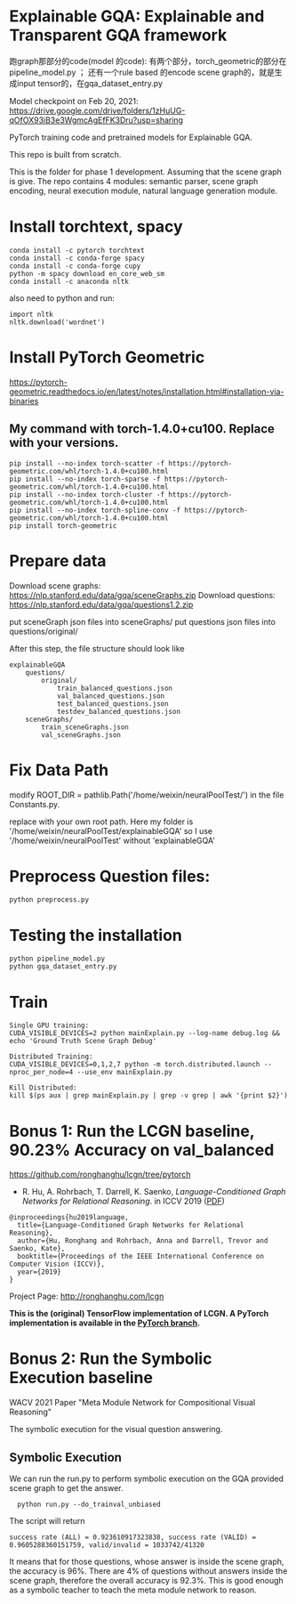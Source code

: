 **Explainable GQA**: Explainable and Transparent GQA framework 
========

跑graph那部分的code(model 的code):
有两个部分，torch_geometric的部分在pipeline_model.py ； 还有一个rule based 的encode scene graph的，就是生成input tensor的，在gqa_dataset_entry.py

Model checkpoint on Feb 20, 2021: https://drive.google.com/drive/folders/1zHuUG-qOfOX93iB3e3WgmcAgEfFK3Dru?usp=sharing


PyTorch training code and pretrained models for Explainable GQA. 

This repo is built from scratch. 

This is the folder for phase 1 development. 
Assuming that the scene graph is give. 
The repo contains 4 modules: semantic parser, scene graph encoding, neural execution module, natural language generation module. 



# Install torchtext, spacy
```
conda install -c pytorch torchtext
conda install -c conda-forge spacy
conda install -c conda-forge cupy
python -m spacy download en_core_web_sm
conda install -c anaconda nltk
```
also need to python and run: 


```
import nltk
nltk.download('wordnet')
```

# Install PyTorch Geometric
https://pytorch-geometric.readthedocs.io/en/latest/notes/installation.html#installation-via-binaries


## My command with torch-1.4.0+cu100. Replace with your versions. 
```
pip install --no-index torch-scatter -f https://pytorch-geometric.com/whl/torch-1.4.0+cu100.html
pip install --no-index torch-sparse -f https://pytorch-geometric.com/whl/torch-1.4.0+cu100.html
pip install --no-index torch-cluster -f https://pytorch-geometric.com/whl/torch-1.4.0+cu100.html
pip install --no-index torch-spline-conv -f https://pytorch-geometric.com/whl/torch-1.4.0+cu100.html
pip install torch-geometric
```




# Prepare data

Download scene graphs: https://nlp.stanford.edu/data/gqa/sceneGraphs.zip
Download questions: https://nlp.stanford.edu/data/gqa/questions1.2.zip


put sceneGraph json files into sceneGraphs/
put questions json files into questions/original/ 


After this step, the file structure should look like
```
explainableGQA
    questions/
        original/
            train_balanced_questions.json
            val_balanced_questions.json
            test_balanced_questions.json
            testdev_balanced_questions.json
    sceneGraphs/
        train_sceneGraphs.json
        val_sceneGraphs.json
```


# Fix Data Path
<!-- modify 
ROOT_DIR = pathlib.Path('/home/weixin/neuralPoolTest/') in the following 3 files, Constants.py, gqa_dataset_entry.py, preprocess.py

replace with your own root path. Here my folder is '/home/weixin/neuralPoolTest/explainableGQA' so I use '/home/weixin/neuralPoolTest' without 'explainableGQA'

For the file gqa_dataset_entry.py, replace two additional paths: SCENEGRAPHS and EXPLAINABLE_GQA_DIR with your own sceneGraphs and explainableGQA folder paths. -->


modify 
ROOT_DIR = pathlib.Path('/home/weixin/neuralPoolTest/') in the file Constants.py.

replace with your own root path. Here my folder is '/home/weixin/neuralPoolTest/explainableGQA' so I use '/home/weixin/neuralPoolTest' without 'explainableGQA'

# Preprocess Question files:
```
python preprocess.py
```


# Testing the installation
```
python pipeline_model.py 
python gqa_dataset_entry.py 
```



# Train
```
Single GPU training: 
CUDA_VISIBLE_DEVICES=2 python mainExplain.py --log-name debug.log && echo 'Ground Truth Scene Graph Debug'

Distributed Training:
CUDA_VISIBLE_DEVICES=0,1,2,7 python -m torch.distributed.launch --nproc_per_node=4 --use_env mainExplain.py

Kill Distributed:
kill $(ps aux | grep mainExplain.py | grep -v grep | awk '{print $2}')

```


# Bonus 1: Run the LCGN baseline, 90.23% Accuracy on val_balanced


https://github.com/ronghanghu/lcgn/tree/pytorch


* R. Hu, A. Rohrbach, T. Darrell, K. Saenko, *Language-Conditioned Graph Networks for Relational Reasoning*. in ICCV 2019 ([PDF](https://arxiv.org/pdf/1905.04405.pdf))
```
@inproceedings{hu2019language,
  title={Language-Conditioned Graph Networks for Relational Reasoning},
  author={Hu, Ronghang and Rohrbach, Anna and Darrell, Trevor and Saenko, Kate},
  booktitle={Proceedings of the IEEE International Conference on Computer Vision (ICCV)},
  year={2019}
}
```

Project Page: http://ronghanghu.com/lcgn

**This is the (original) TensorFlow implementation of LCGN. A PyTorch implementation is available in the [PyTorch branch](https://github.com/ronghanghu/lcgn/tree/pytorch).**



# Bonus 2: Run the Symbolic Execution baseline
WACV 2021 Paper "Meta Module Network for Compositional Visual Reasoning"


The symbolic execution for the visual question answering.


## Symbolic Execution
We can run the run.py to perform symbolic execution on the GQA provided scene graph to get the answer.
  ```
    python run.py --do_trainval_unbiased
  ```
The script will return 
  ```
  success rate (ALL) = 0.923610917323838, success rate (VALID) = 0.9605288360151759, valid/invalid = 1033742/41320
  ```
It means that for those questions, whose answer is inside the scene graph, the accuracy is 96%. There are 4% of questions without answers inside the scene graph, therefore the overall accuracy is 92.3%. This is good enough as a symbolic teacher to teach the meta module network to reason.



